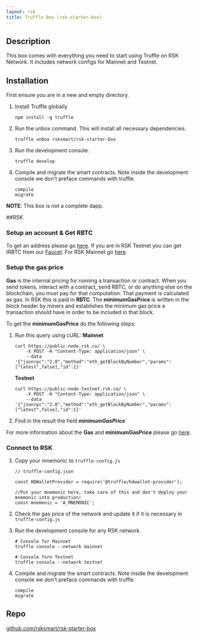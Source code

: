 ```yaml
---
layout: rsk
title: Truffle Box (rsk-starter-box)
---
```


## Description

This box comes with everything you need to start using Truffle on RSK Network. It includes network configs for Mainnet and Testnet.

## Installation

First ensure you are in a new and empty directory.

1. Install Truffle globally

    ```
    npm install -g truffle
    ```

2. Run the unbox command. This will install all necessary dependencies.

    ```
    truffle unbox rsksmart/rsk-starter-box
    ```

3. Run the development console.

    ```
    truffle develop
    ```

4. Compile and migrate the smart contracts. Note inside the development console we don't preface commands with truffle.

    ```
    compile
    migrate
    ```

**NOTE**: This box is not a complete dapp.

##RSK

### Setup an account & Get RBTC

To get an address please go [here](https://developers.rsk.co/rsk/architecture/account-based/).
If you are in RSK Testnet you can get tRBTC from our [Faucet](https://faucet.testnet.rsk.co/). For RSK Mainnet go [here](https://www.rsk.co/#exchanges-rsk).

### Setup the gas price

**Gas** is the internal pricing for running a transaction or contract. When you send tokens, interact with a contract, send RBTC, or do anything else on the blockchain, you must pay for that computation. That payment is calculated as gas. In RSK this is paid in **RBTC**.
The **minimumGasPrice** is written in the block header by miners and establishes the minimum gas price a transaction should have in order to be included in that block.

To get the **minimumGasPrice** do the following steps:
1. Run this query using cURL:
    **Mainnet**
    ```
    curl https://public-node.rsk.co/ \
        -X POST -H "Content-Type: application/json" \
        --data '{"jsonrpc":"2.0","method":"eth_getBlockByNumber","params":["latest",false],"id":1}'
    ```
    **Testnet**
    ```
    curl https://public-node.testnet.rsk.co/ \
        -X POST -H "Content-Type: application/json" \
        --data '{"jsonrpc":"2.0","method":"eth_getBlockByNumber","params":["latest",false],"id":1}'
    ```
2. Find in the result the field **_minimumGasPrice_**

For more information about the **Gas** and **minimumGasPrice** please go [here](https://developers.rsk.co/rsk/rbtc/gas/). 

### Connect to RSK

1. Copy your mnemonic to `truffle-config.js`

    ```
    // truffle-config.json

    const HDWalletProvider = require('@truffle/hdwallet-provider');

    //Put your mnemonic here, take care of this and don't deploy your mnemonic into production!
    const mnemonic = 'A_MNEMONIC';
    ```

2. Check the gas price of the network and update it if it is necessary in `truffle-config.js`


3. Run the development console for any RSK network.

    ```
    # Console for Mainnet
    truffle console --network mainnet

    # Console forn Testnet
    truffle console --network testnet
    ```

4. Compile and migrate the smart contracts. Note inside the development console we don't preface commands with truffle.

    ```
    compile
    migrate
    ```

## Repo

[github.com/rsksmart/rsk-starter-box](https://github.com/rsksmart/rsk-starter-box)
